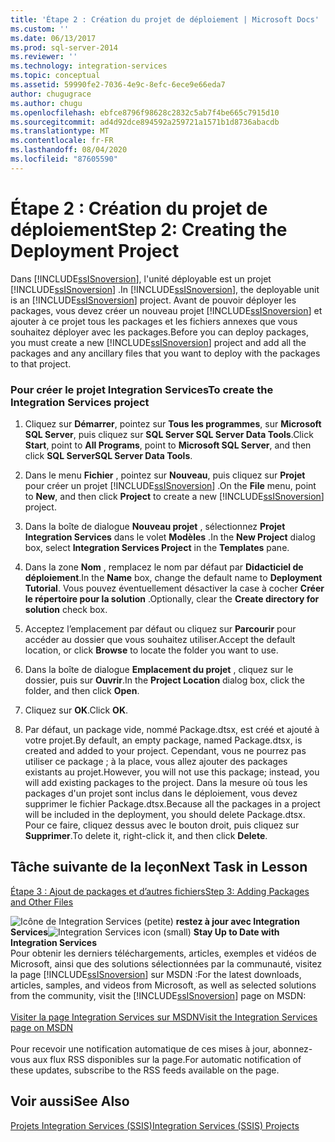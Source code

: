 ```yaml
---
title: 'Étape 2 : Création du projet de déploiement | Microsoft Docs'
ms.custom: ''
ms.date: 06/13/2017
ms.prod: sql-server-2014
ms.reviewer: ''
ms.technology: integration-services
ms.topic: conceptual
ms.assetid: 59990fe2-7036-4e9c-8efc-6ece9e66eda7
author: chugugrace
ms.author: chugu
ms.openlocfilehash: ebfce8796f98628c2832c5ab7f4be665c7915d10
ms.sourcegitcommit: ad4d92dce894592a259721a1571b1d8736abacdb
ms.translationtype: MT
ms.contentlocale: fr-FR
ms.lasthandoff: 08/04/2020
ms.locfileid: "87605590"
---
```

# <a name="step-2-creating-the-deployment-project"></a><span data-ttu-id="999ec-102">Étape 2 : Création du projet de déploiement</span><span class="sxs-lookup"><span data-stu-id="999ec-102">Step 2: Creating the Deployment Project</span></span>
  <span data-ttu-id="999ec-103">Dans [!INCLUDE[ssISnoversion](../includes/ssisnoversion-md.md)], l'unité déployable est un projet [!INCLUDE[ssISnoversion](../includes/ssisnoversion-md.md)] .</span><span class="sxs-lookup"><span data-stu-id="999ec-103">In [!INCLUDE[ssISnoversion](../includes/ssisnoversion-md.md)], the deployable unit is an [!INCLUDE[ssISnoversion](../includes/ssisnoversion-md.md)] project.</span></span> <span data-ttu-id="999ec-104">Avant de pouvoir déployer les packages, vous devez créer un nouveau projet [!INCLUDE[ssISnoversion](../includes/ssisnoversion-md.md)] et ajouter à ce projet tous les packages et les fichiers annexes que vous souhaitez déployer avec les packages.</span><span class="sxs-lookup"><span data-stu-id="999ec-104">Before you can deploy packages, you must create a new [!INCLUDE[ssISnoversion](../includes/ssisnoversion-md.md)] project and add all the packages and any ancillary files that you want to deploy with the packages to that project.</span></span>  
  
### <a name="to-create-the-integration-services-project"></a><span data-ttu-id="999ec-105">Pour créer le projet Integration Services</span><span class="sxs-lookup"><span data-stu-id="999ec-105">To create the Integration Services project</span></span>  
  
1.  <span data-ttu-id="999ec-106">Cliquez sur **Démarrer**, pointez sur **Tous les programmes**, sur **Microsoft SQL Server**, puis cliquez sur **SQL Server SQL Server Data Tools**.</span><span class="sxs-lookup"><span data-stu-id="999ec-106">Click **Start**, point to **All Programs**, point to **Microsoft SQL Server**, and then click **SQL ServerSQL Server Data Tools**.</span></span>  
  
2.  <span data-ttu-id="999ec-107">Dans le menu **Fichier** , pointez sur **Nouveau**, puis cliquez sur **Projet** pour créer un projet [!INCLUDE[ssISnoversion](../includes/ssisnoversion-md.md)] .</span><span class="sxs-lookup"><span data-stu-id="999ec-107">On the **File** menu, point to **New**, and then click **Project** to create a new [!INCLUDE[ssISnoversion](../includes/ssisnoversion-md.md)] project.</span></span>  
  
3.  <span data-ttu-id="999ec-108">Dans la boîte de dialogue **Nouveau projet** , sélectionnez **Projet Integration Services** dans le volet **Modèles** .</span><span class="sxs-lookup"><span data-stu-id="999ec-108">In the **New Project** dialog box, select **Integration Services Project** in the **Templates** pane.</span></span>  
  
4.  <span data-ttu-id="999ec-109">Dans la zone **Nom** , remplacez le nom par défaut par **Didacticiel de déploiement**.</span><span class="sxs-lookup"><span data-stu-id="999ec-109">In the **Name** box, change the default name to **Deployment Tutorial**.</span></span> <span data-ttu-id="999ec-110">Vous pouvez éventuellement désactiver la case à cocher **Créer le répertoire pour la solution** .</span><span class="sxs-lookup"><span data-stu-id="999ec-110">Optionally, clear the **Create directory for solution** check box.</span></span>  
  
5.  <span data-ttu-id="999ec-111">Acceptez l’emplacement par défaut ou cliquez sur **Parcourir** pour accéder au dossier que vous souhaitez utiliser.</span><span class="sxs-lookup"><span data-stu-id="999ec-111">Accept the default location, or click **Browse** to locate the folder you want to use.</span></span>  
  
6.  <span data-ttu-id="999ec-112">Dans la boîte de dialogue **Emplacement du projet** , cliquez sur le dossier, puis sur **Ouvrir**.</span><span class="sxs-lookup"><span data-stu-id="999ec-112">In the **Project Location** dialog box, click the folder, and then click **Open**.</span></span>  
  
7.  <span data-ttu-id="999ec-113">Cliquez sur **OK**.</span><span class="sxs-lookup"><span data-stu-id="999ec-113">Click **OK**.</span></span>  
  
8.  <span data-ttu-id="999ec-114">Par défaut, un package vide, nommé Package.dtsx, est créé et ajouté à votre projet.</span><span class="sxs-lookup"><span data-stu-id="999ec-114">By default, an empty package, named Package.dtsx, is created and added to your project.</span></span> <span data-ttu-id="999ec-115">Cependant, vous ne pourrez pas utiliser ce package ; à la place, vous allez ajouter des packages existants au projet.</span><span class="sxs-lookup"><span data-stu-id="999ec-115">However, you will not use this package; instead, you will add existing packages to the project.</span></span> <span data-ttu-id="999ec-116">Dans la mesure où tous les packages d'un projet sont inclus dans le déploiement, vous devez supprimer le fichier Package.dtsx.</span><span class="sxs-lookup"><span data-stu-id="999ec-116">Because all the packages in a project will be included in the deployment, you should delete Package.dtsx.</span></span> <span data-ttu-id="999ec-117">Pour ce faire, cliquez dessus avec le bouton droit, puis cliquez sur **Supprimer**.</span><span class="sxs-lookup"><span data-stu-id="999ec-117">To delete it, right-click it, and then click **Delete**.</span></span>  
  
## <a name="next-task-in-lesson"></a><span data-ttu-id="999ec-118">Tâche suivante de la leçon</span><span class="sxs-lookup"><span data-stu-id="999ec-118">Next Task in Lesson</span></span>  
 [<span data-ttu-id="999ec-119">Étape 3 : Ajout de packages et d’autres fichiers</span><span class="sxs-lookup"><span data-stu-id="999ec-119">Step 3: Adding Packages and Other Files</span></span>](../integration-services/lesson-1-3-adding-packages-and-other-files.md)  
  
<span data-ttu-id="999ec-120">![Icône de Integration Services (petite)](media/dts-16.gif "Icône Integration Services (petite)")  **restez à jour avec Integration Services**</span><span class="sxs-lookup"><span data-stu-id="999ec-120">![Integration Services icon (small)](media/dts-16.gif "Integration Services icon (small)")  **Stay Up to Date with Integration Services**</span></span><br /> <span data-ttu-id="999ec-121">Pour obtenir les derniers téléchargements, articles, exemples et vidéos de Microsoft, ainsi que des solutions sélectionnées par la communauté, visitez la page [!INCLUDE[ssISnoversion](../includes/ssisnoversion-md.md)] sur MSDN :</span><span class="sxs-lookup"><span data-stu-id="999ec-121">For the latest downloads, articles, samples, and videos from Microsoft, as well as selected solutions from the community, visit the [!INCLUDE[ssISnoversion](../includes/ssisnoversion-md.md)] page on MSDN:</span></span><br /><br /> [<span data-ttu-id="999ec-122">Visiter la page Integration Services sur MSDN</span><span class="sxs-lookup"><span data-stu-id="999ec-122">Visit the Integration Services page on MSDN</span></span>](https://go.microsoft.com/fwlink/?LinkId=136655)<br /><br /> <span data-ttu-id="999ec-123">Pour recevoir une notification automatique de ces mises à jour, abonnez-vous aux flux RSS disponibles sur la page.</span><span class="sxs-lookup"><span data-stu-id="999ec-123">For automatic notification of these updates, subscribe to the RSS feeds available on the page.</span></span>  
  
## <a name="see-also"></a><span data-ttu-id="999ec-124">Voir aussi</span><span class="sxs-lookup"><span data-stu-id="999ec-124">See Also</span></span>  
 [<span data-ttu-id="999ec-125">Projets Integration Services &#40;SSIS&#41;</span><span class="sxs-lookup"><span data-stu-id="999ec-125">Integration Services &#40;SSIS&#41; Projects</span></span>](integration-services-ssis-projects-and-solutions.md)  
  
  
